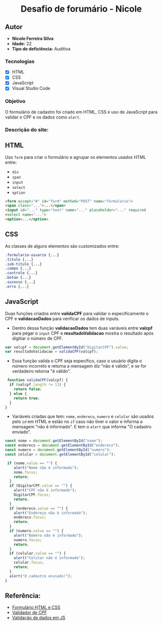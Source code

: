<h1 align="center">
Desafio de forumário - Nicole
</h1>

## Autor

- **Nicole Ferreira Silva**
- **Idade:** 22 
- **Tipo de deficiência:** Auditiva

### Tecnologias
- [x] HTML
- [x] CSS
- [x] JavaScript
- [x] Visual Studio Code

### Objetivo
O formulário de cadastro foi criado em HTML, CSS e uso de JavaScript para validar o CPF e os dados como `alert`.

### Descrição do site:

## HTML
Uso <tag> `form` para criar o formulário e agrupar os elementos usados HTML entre:
- `div`
- `span`
- `input`
- `select`
- `option`

```html
<form accept="#" id="form" method="POST" name="formulario">
<span class="...">...</span>
<input id="..." type="text" name="..." placeholder="..." required
<select name="...">
<option>...</option>
```

## CSS
As classes de alguns elementos são customizados entre:
 ```css
.formulario-usuario {...}
.titulo {...}
.sub-titulo {...}
.campo {...}
.controle {...}
.botao {...}
.sucesso {...}
.erro {...}
```

## JavaScript
Duas funções criados entre **validaCPF** para validar o especificamente o CPF e **validacaoDados** para verificar os dados de inputs.

- Dentro dessa função **validacaoDados** tem duas variáveis entre **valcpf** para pegar o `input` CPF e **resultadoValidacao** mostra o resultado após digitiar o número de CPF.

```js
var valcpf = document.getElementById("DigitarCPF").value;
var resultadoValidacao = validaCPF(valcpf);
```

- Essa função valida o CPF seja especifico, caso o usuário digita o número incorreto e retorna a mensagem diz "não é válido", e se for verdadeiro retorna "é válido".

```js
 function validaCPF(valcpf) {
  if (valcpf.length != 11) {
    return false;
  } else {
    return true;
  }
}
```
 
- Variáveis criadas que tem: `nome`, `endereco`, `numero` e `celular` são usados pelo `id` em HTML e estão no `if` caso não tiver o valor e informa a mensagem "não é informado". E tem o `alert` que informa "O cadastro enviado".

```js
const nome = document.getElementById("nome");
const endereco = document.getElementById("endereco");
const numero = document.getElementById("numero");
const celular = document.getElementById("celular");

 if (nome.value == "") {
    alert("Nome não é informado");
    nome.focus;
    return;
  }
  if (DigitarCPF.value == "") {
    alert("CPF não é informado");
    DigitarCPF.focus;
    return;
  }
  if (endereco.value == "") {
    alert("Endereço não é informado");
    endereco.focus;
    return;
  }
  if (numero.value == "") {
    alert("Número não é informado");
    numero.focus;
    return;
  }
  if (celular.value == "") {
    alert("Celular não é informado");
    celular.focus;
    return;
  }
  alert("O cadastro enviado!");
}
```

## Referência:

- [Formulário HTML e CSS](https://www.youtube.com/watch?v=okbByPWS1Xc&t=662s)
- [Validador de CPF](https://xpcorp.gama.academy/aluno/playlist/243/1312)
- [Validação de dados em JS](https://medium.com/@jezmael/como-validar-os-dados-de-um-formul%C3%A1rio-com-javascript-abdc5a5fba67)
